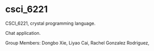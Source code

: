 # csci_6221

CSCI_6221, crystal programming language.

Chat application. 

Group Members: Dongbo Xie, Liyao Cai, Rachel Gonzalez Rodriguez, 


